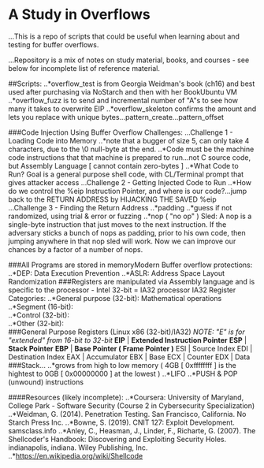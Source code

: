 # A Study in Overflows
...This is a repo of scripts that could be useful when learning about and testing for buffer overflows.

...Repository is a mix of notes on study material, books, and courses - see below for incomplete list of reference material.

##Scripts:
..*overflow_test is from Georgia Weidman's book (ch16) and best used after purchasing via NoStarch and then with her BookUbuntu VM
..*overflow_fuzz is to send and incremental number of "A"s to see how many it takes to overwrite EIP
..*overflow_skeleton confirms the amount and lets you replace with unique bytes...pattern_create...pattern_offset

###Code Injection Using Buffer Overflow Challenges:
...Challenge 1 - Loading Code into Memory
..*note that a bugger of size 5, can only take 4 characters, due to the \0 null-byte at the end.
..*Code must be the machine code instructions that that machine is prepared to run...not C source code, but Assembly Language [ cannot contain zero-bytes ]
..*What Code to Run?  Goal is a general purpose shell code, with CL/Terminal prompt that gives attacker access
...Challenge 2 - Getting Injected Code to Run
..*How do we control the %eip Instruction Pointer, and where is our code?...jump back to the RETURN ADDRESS by HIJACKING THE SAVED %eip
...Challenge 3 - Finding the Return Address
..*padding
..*guess if not randomized, using trial & error or fuzzing
..*nop ( "no op" ) Sled:  A nop is a single-byte instruction that just moves to the next instruction.  If the adversary sticks a bunch of nops as padding, prior to his own code, then jumping anywhere in that nop sled will work.  Now we can improve our chances by a factor of a number of nops.

###All Programs are stored in memoryModern Buffer overflow protections:
..*DEP:  Data Execution Prevention
..*ASLR:  Address Space Layout Randomization
###Registers are manipulated via Assembly language and is specific to the processor - Intel 32-bit = IA32 processor
IA32 Register Categories:
..*General purpose (32-bit):  Mathematical operations
..*Segment (16-bit):  
..*Control (32-bit):  
..*Other (32-bit):  
###General Purpose Registers (Linux x86 (32-bit)/IA32)
*NOTE:  "E" is for "extended" from 16-bit to 32-bit*
	**EIP** | **Extended Instruction Pointer**
	**ESP** | **Stack Pointer**
	**EBP** | **Base Pointer ( Frame Pointer )**
	ESI | Source Index
	EDI | Destination Index
	EAX | Accumulator
	EBX | Base
	ECX | Counter
	EDX | Data
###Stack...
..*grows from high to low memory ( 4GB [ 0xffffffff ] is the hightest to 0GB [ 0x00000000 ] at the lowest )
..*LIFO
..*PUSH & POP (unwound) instructions

####Resources (likely incomplete):
..*Coursera: University of Maryland, College Park - Software Security (Course 2 in Cybersecurity Specialization)
..*Weidman, G. (2014). Penetration Testing. San Francisco, California. No Starch Press Inc.
..*Bowne, S. (2019). CNIT 127: Exploit Development. samsclass.info
..*Anley, C., Heasman, J., Linder, F., Richarte, G. (2007). The Shellcoder's Handbook: Discovering and Exploiting Security Holes. indianapolis, indiana. Wiley Publishing, Inc.
..*https://en.wikipedia.org/wiki/Shellcode
